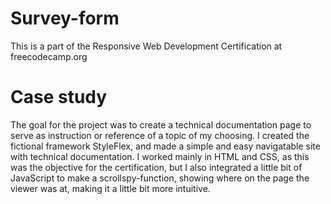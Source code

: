 # Survey-form
This is a part of the Responsive Web Development Certification at freecodecamp.org

# Case study
The goal for the project was to create a technical documentation page to serve as instruction or reference of a topic of my choosing. I created the fictional framework StyleFlex, and made a simple and easy navigatable site with technical documentation. I worked mainly in HTML and CSS, as this was the objective for the certification, but I also integrated a little bit of JavaScript to make a scrollspy-function, showing where on the page the viewer was at, making it a little bit more intuitive.
